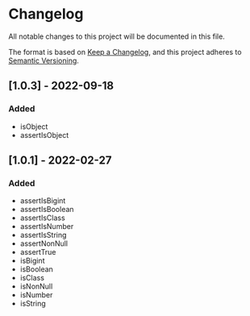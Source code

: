 <!-- markdownlint-configure-file
{
  "no-duplicate-heading": {
    "siblings_only": true
  }
}
-->

# Changelog

All notable changes to this project will be documented in this file.

The format is based on [Keep a Changelog](https://keepachangelog.com/en/1.0.0/),
and this project adheres to [Semantic Versioning](https://semver.org/spec/v2.0.0.html).

<!-- [Stacked changes]

### Added

### Changed

### Removed

-->

## [1.0.3] - 2022-09-18

### Added

- isObject
- assertIsObject

## [1.0.1] - 2022-02-27

### Added

- assertIsBigint
- assertIsBoolean
- assertIsClass
- assertIsNumber
- assertIsString
- assertNonNull
- assertTrue
- isBigint
- isBoolean
- isClass
- isNonNull
- isNumber
- isString
